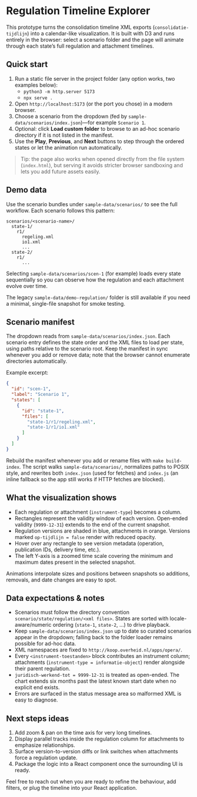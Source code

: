 # Regulation Timeline Explorer

This prototype turns the consolidation timeline XML exports (``consolidatie-tijdlijn``) into a calendar-like visualization. It is built with D3 and runs entirely in the browser: select a scenario folder and the page will animate through each state’s full regulation and attachment timelines.

## Quick start

1. Run a static file server in the project folder (any option works, two examples below):
   - `python3 -m http.server 5173`
   - `npx serve .`
2. Open `http://localhost:5173` (or the port you chose) in a modern browser.
3. Choose a scenario from the dropdown (fed by `sample-data/scenarios/index.json`)—for example `Scenario 1`.
4. Optional: click **Load custom folder** to browse to an ad-hoc scenario directory if it is not listed in the manifest.
5. Use the **Play**, **Previous**, and **Next** buttons to step through the ordered states or let the animation run automatically.

> Tip: the page also works when opened directly from the file system (`index.html`), but serving it avoids stricter browser sandboxing and lets you add future assets easily.

## Demo data

Use the scenario bundles under `sample-data/scenarios/` to see the full workflow. Each scenario follows this pattern:

```
scenarios/<scenario-name>/
  state-1/
    r1/
      regeling.xml
      io1.xml
      ...
  state-2/
    r1/
      ...
```

Selecting `sample-data/scenarios/scen-1` (for example) loads every state sequentially so you can observe how the regulation and each attachment evolve over time.

The legacy `sample-data/demo-regulation/` folder is still available if you need a minimal, single-file snapshot for smoke testing.

## Scenario manifest

The dropdown reads from `sample-data/scenarios/index.json`. Each scenario entry defines the state order and the XML files to load per state, using paths relative to the scenario root. Keep the manifest in sync whenever you add or remove data; note that the browser cannot enumerate directories automatically.

Example excerpt:

```json
{
  "id": "scen-1",
  "label": "Scenario 1",
  "states": [
    {
      "id": "state-1",
      "files": [
        "state-1/r1/regeling.xml",
        "state-1/r1/io1.xml"
      ]
    }
  ]
}
```

Rebuild the manifest whenever you add or rename files with `make build-index`. The script walks `sample-data/scenarios/`, normalizes paths to POSIX style, and rewrites both `index.json` (used for fetches) and `index.js` (an inline fallback so the app still works if HTTP fetches are blocked).

## What the visualization shows

- Each regulation or attachment (`instrument-type`) becomes a column.
- Rectangles represent the validity window of each version. Open-ended validity (`9999-12-31`) extends to the end of the current snapshot.
- Regulation versions are shaded in blue, attachments in orange. Versions marked `op-tijdlijn = false` render with reduced opacity.
- Hover over any rectangle to see version metadata (operation, publication IDs, delivery time, etc.).
- The left Y-axis is a zoomed time scale covering the minimum and maximum dates present in the selected snapshot.

Animations interpolate sizes and positions between snapshots so additions, removals, and date changes are easy to spot.

## Data expectations & notes

- Scenarios must follow the directory convention `scenario/state/regulation/<xml files>`. States are sorted with locale-aware/numeric ordering (`state-1`, `state-2`, …) to drive playback.
- Keep `sample-data/scenarios/index.json` up to date so curated scenarios appear in the dropdown; falling back to the folder loader remains possible for ad-hoc data.
- XML namespaces are fixed to `http://koop.overheid.nl/apps/opera/`.
- Every `<instrument-toestanden>` block contributes an instrument column; attachments (`instrument-type = informatie-object`) render alongside their parent regulation.
- `juridisch-werkend-tot = 9999-12-31` is treated as open-ended. The chart extends six months past the latest known start date when no explicit end exists.
- Errors are surfaced in the status message area so malformed XML is easy to diagnose.

## Next steps ideas

1. Add zoom & pan on the time axis for very long timelines.
2. Display parallel tracks inside the regulation column for attachments to emphasize relationships.
3. Surface version-to-version diffs or link switches when attachments force a regulation update.
4. Package the logic into a React component once the surrounding UI is ready.

Feel free to reach out when you are ready to refine the behaviour, add filters, or plug the timeline into your React application.
